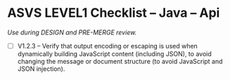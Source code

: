 # ASVS LEVEL1 Checklist – Java – Api

_Use during DESIGN and PRE-MERGE review._

- [ ] V1.2.3 – Verify that output encoding or escaping is used when dynamically building JavaScript content (including JSON), to avoid changing the message or document structure (to avoid JavaScript and JSON injection).
